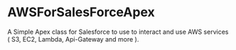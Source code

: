 # AWSForSalesForceApex
 A Simple Apex class for Salesforce to use to interact and use AWS services ( S3, EC2, Lambda, Api-Gateway and more ).
